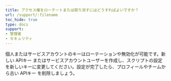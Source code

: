```yaml
---
title: アクセス権をローテートまたは取り消すにはどうすればよいですか？
url: /support/:filename
toc_hide: true
type: docs
support:
- 管理者
- セキュリティ
---
```


個人またはサービスアカウントのキーはローテーションや無効化が可能です。新しい APIキー またはサービスアカウントユーザーを作成し、スクリプトの設定 を新しいキーに変更してください。設定が完了したら、プロフィールやチームから古い APIキー を削除しましょう。